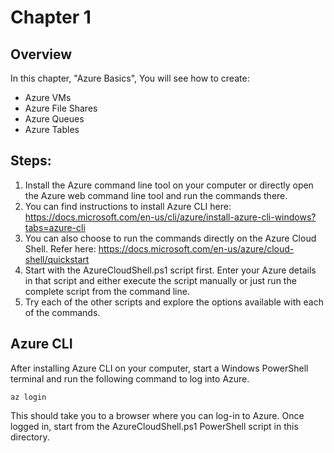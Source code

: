 # Chapter 1

## Overview
In this chapter, "Azure Basics", You will see how to create: 

* Azure VMs
* Azure File Shares
* Azure Queues
* Azure Tables


## Steps:
1. Install the Azure command line tool on your computer or directly open the Azure web command line tool and run the commands there.
2. You can find instructions to install Azure CLI here: https://docs.microsoft.com/en-us/cli/azure/install-azure-cli-windows?tabs=azure-cli
3. You can also choose to run the commands directly on the Azure Cloud Shell. Refer here: https://docs.microsoft.com/en-us/azure/cloud-shell/quickstart
2. Start with the AzureCloudShell.ps1 script first. Enter your Azure details in that script and either execute the script manually or just run the complete script from the command line.
3. Try each of the other scripts and explore the options available with each of the commands.

## Azure CLI
After installing Azure CLI on your computer, start a Windows PowerShell terminal and run the following command to log into Azure.
```
az login
```
This should take you to a browser where you can log-in to Azure.
Once logged in, start from the AzureCloudShell.ps1 PowerShell script in this directory.